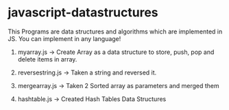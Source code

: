 # javascript-datastructures

This Programs are data structures and algorithms which are implemented in JS.
You can implement in any language!

1) myarray.js  -> Create Array as a data structure to store, push, pop and delete items in array.

2) reversestring.js -> Taken a string and reversed it.

3) mergearray.js -> Taken 2 Sorted array as parameters and merged them

4) hashtable.js -> Created Hash Tables Data Structures

